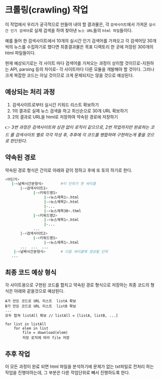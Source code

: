 # 크롤링(crawling) 작업

이 작업에서 우리가 궁극적으로 만들어 내야 할 결과물은, 각 `검색사이트`에서 가져온 `실시간 인기 검색어`로 실제 검색을 하여 찾아낸 `뉴스 URL`들의 `html 파일`들이다.

예를 들어 한 검색사이트에서 10개의 실시간 인기 검색어를 가져오고 각 검색어당 30개 씩의 뉴스를 수집하기로 했다면 최종결과물은 목표 디렉토리 한 곳에 저장된 300개의 html 파일들이다.

현재 예상되기로는 각 사이트 마다 검색어를 가져오는 과정이 상이할 것이므로-지원하는 API, parsing 등의 차이로- 각 사이트마다 다른 모듈을 개발해야 할 것이다. 그러나 크게 복잡한 코드는 아닐 것이므로 크게 문제되지는 않을 것으로 예상된다.

## 예상되는 처리 과정

1. 검색사이트로부터 실시간 키워드 리스트 확보하기
2. 1의 결과로 실제 뉴스 검색을 하고 최신순으로 30개 URL 확보하기
3. 2의 결과로 URL을 html로 저장하여 약속된 경로에 저장하기

:point_right: *3번 과정은 검색사이트와 상관 없이 로직이 같으므로, 2번 작업까지만 완료하는 코드 를  검색사이트 별로 각각 작성 후, 추후에 각 코드를 병합하며 구현하는게 좋을 것으로 판단된다.*

## 약속된 경로

약속된 경로 형식은 간이로 아래와 같이 정하고 후에 또 토의 하기로 한다.

```bash
<어딘가>
   |-<날짜시간분형식>        #이 단위가 한 싸이클
       |-<검색사이트1>
       	     |-<키워드명1>
       	          |-<뉴스제목1>.html
                  |-<뉴스제목2>.html
                  |-...
                  |-<뉴스제목30>.thml
             |-<키워드명2>
                  |-<뉴스제목1>.html
                  |-...
             ...
       |-<검색사이트2>
             |-<키워드명1>
                  |-<뉴스제목1>.html
       ...  ...  ...
    |-<날짜시간분형식>       # 다음 싸이클에 생성될 단위
   ...        
```

## 최종 코드 예상 형식

각 사이트용으로 구현된 코드를 합치고 약속된 경로 형식으로 저장하는 최종 코드의 형식은 아래와 같을것으로 예상된다.

```pseudocode
A가 만든 코드로 URL 리스트  listA 확보
B가 만든 코드로 URL 리스트  listB 확보
...
모두 합쳐 listAll 확보 // listAll = [listA, listB, ...]

for list in listAll
	for elem in list
		file = download(elem)
		저장 로직에 따라 file 저장
```

## 추후 작업

이 모든 과정이 완료 되면 html 파일을 분석하기에 문제가 없는 txt파일로 전처리 하는 작업을 진행야하는데, 그 부분은 다른 작업단위로 빼서 진행하도록 한다.

